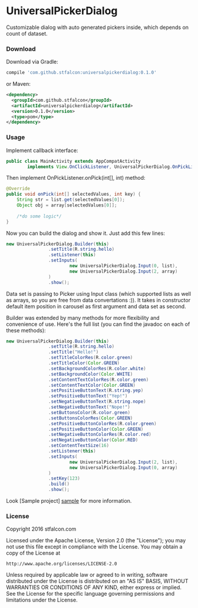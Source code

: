 # UniversalPickerDialog
Customizable dialog with auto generated pickers inside, which depends on count of dataset.

### Download

Download via Gradle:
```gradle
compile 'com.github.stfalcon:universalpickerdialog:0.1.0'
```

or Maven:
```xml
<dependency>
  <groupId>com.github.stfalcon</groupId>
  <artifactId>universalpickerdialog</artifactId>
  <version>0.1.0</version>
  <type>pom</type>
</dependency>
```

### Usage

Implement callback interface:
```java
public class MainActivity extends AppCompatActivity
        implements View.OnClickListener, UniversalPickerDialog.OnPickListener {
```

Then implement OnPickListener.onPick(int[], int) method:
```java
@Override
public void onPick(int[] selectedValues, int key) {
    String str = list.get(selectedValues[0]);
    Object obj = array[selectedValues[0]];
    
    /*do some logic*/
}
```

Now you can build the dialog and show it. Just add this few lines:
```java
new UniversalPickerDialog.Builder(this)
                .setTitle(R.string.hello)
                .setListener(this)
                .setInputs(
                        new UniversalPickerDialog.Input(0, list),
                        new UniversalPickerDialog.Input(2, array)
                )
                .show();
```
Data set is passing to Picker using Input class (which supported lists as well as arrays, so you are free from data convertations :)).
It takes in constructor default item position in carousel as first argument and data set as second.

Builder was extended by many methods for more flexibility and convenience of use.
Here's the full list (you can find the javadoc on each of these methods):
```java
new UniversalPickerDialog.Builder(this)
                .setTitle(R.string.hello)
                .setTitle("Hello!")
                .setTitleColorRes(R.color.green)
                .setTitleColor(Color.GREEN)
                .setBackgroundColorRes(R.color.white)
                .setBackgroundColor(Color.WHITE)
                .setContentTextColorRes(R.color.green)
                .setContentTextColor(Color.GREEN)
                .setPositiveButtonText(R.string.yep)
                .setPositiveButtonText("Yep!")
                .setNegativeButtonText(R.string.nope)
                .setNegativeButtonText("Nope!")
                .setButtonsColor(R.color.green)
                .setButtonsColorRes(Color.GREEN)
                .setPositiveButtonColorRes(R.color.green)
                .setPositiveButtonColor(Color.GREEN)
                .setNegativeButtonColorRes(R.color.red)
                .setNegativeButtonColor(Color.RED)
                .setContentTextSize(16)
                .setListener(this)
                .setInputs(
                        new UniversalPickerDialog.Input(2, list),
                        new UniversalPickerDialog.Input(0, array)
                )
                .setKey(123)
                .build()
                .show();
```

Look [Sample project] [sample] for more information.

### License 

Copyright 2016 stfalcon.com

Licensed under the Apache License, Version 2.0 (the "License");
you may not use this file except in compliance with the License.
You may obtain a copy of the License at

    http://www.apache.org/licenses/LICENSE-2.0

Unless required by applicable law or agreed to in writing, software
distributed under the License is distributed on an "AS IS" BASIS,
WITHOUT WARRANTIES OR CONDITIONS OF ANY KIND, either express or implied.
See the License for the specific language governing permissions and
limitations under the License.



[sample]: <https://github.com/stfalcon-studio/UniversalPickerDialog/tree/master/sample>



